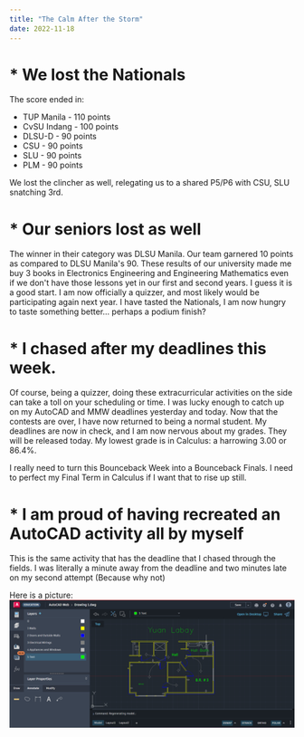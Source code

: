 ```yaml
---
title: "The Calm After the Storm"
date: 2022-11-18
---
```


# * We lost the Nationals

 The score ended in:
 * TUP Manila - 110 points
 * CvSU Indang - 100 points
 * DLSU-D - 90 points
 * CSU - 90 points
 * SLU - 90 points
 * PLM - 90 points

 We lost the clincher as well, relegating us to a shared P5/P6 with CSU, SLU snatching 3rd.

# * Our seniors lost as well

 The winner in their category was DLSU Manila. Our team garnered 10 points as compared to DLSU Manila's 90. These results of our university made me buy 3 books in Electronics Engineering and Engineering Mathematics even if we don't have those lessons yet in our first and second years. I guess it is a good start. I am now officially a quizzer, and most likely would be participating again next year. I have tasted the Nationals, I am now hungry to taste something better... perhaps a podium finish?

# * I chased after my deadlines this week.

  Of course, being a quizzer, doing these extracurricular activities on the side can take a toll on your scheduling or time. I was lucky enough to catch up on my AutoCAD and MMW deadlines yesterday and today. Now that the contests are over, I have now returned to being a normal student. My deadlines are now in check, and I am now nervous about my grades. They will be released today. My lowest grade is in Calculus: a harrowing 3.00 or 86.4%. 

  I really need to turn this Bounceback Week into a Bounceback Finals. I need to perfect my Final Term in Calculus if I want that to rise up still.

# * I am proud of having recreated an AutoCAD activity all by myself

   This is the same activity that has the deadline that I chased through the fields. I was literally a minute away from the deadline and two minutes late on my second attempt (Because why not)

   Here is a picture: ![Floor Plan](_posts/Layering%20Activity.png)
   